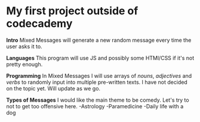 # My first project outside of codecademy

**Intro**
Mixed Messages will generate a new random message every time the user asks it to.

**Languages**
This program will use JS and possibly some HTMl/CSS if it's not pretty enough.

**Programming**
In Mixed Messages I will use arrays of _nouns_, _adjectives_ and _verbs_ to randomly input into multiple pre-written texts. I have not decided on the topic yet. Will update as we go.

**Types of Messages**
I would like the main theme to be comedy. Let's try to not to get too offensive here.
-Astrology
-Paramedicine
-Daily life with a dog
